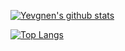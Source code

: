 [![Yevgnen's github stats](https://github-readme-stats.vercel.app/api?username=yevgnen&show_icons=true&count_private=true)](https://github.com/anuraghazra/github-readme-stats)


[![Top Langs](https://github-readme-stats.vercel.app/api/top-langs/?username=yevgnen&layout=compact&exclude_repo=.emacs.d)](https://github.com/anuraghazra/github-readme-stats)
